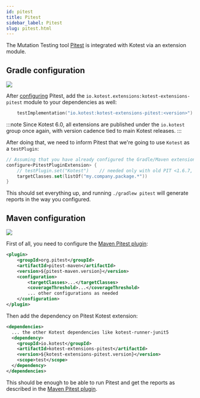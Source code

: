 ```yaml
---
id: pitest
title: Pitest
sidebar_label: Pitest
slug: pitest.html
---
```



The Mutation Testing tool [Pitest](https://pitest.org/) is integrated with Kotest via an extension module.

## Gradle configuration
[<img src="https://img.shields.io/maven-central/v/io.kotest.extensions/kotest-extensions-pitest.svg?label=latest%20release"/>](http://search.maven.org/#search|ga|1|kotest-extensions-pitest)

After [configuring](https://gradle-pitest-plugin.solidsoft.info/) Pitest,
add the `io.kotest.extensions:kotest-extensions-pitest` module to your dependencies as well:

```kotlin
    testImplementation("io.kotest:kotest-extensions-pitest:<version>")
```

:::note
Since Kotest 6.0, all extensions are published under the `io.kotest` group once again, with version cadence tied to
main Kotest releases.
:::


After doing that, we need to inform Pitest that we're going to use `Kotest` as a `testPlugin`:

```kotlin
// Assuming that you have already configured the Gradle/Maven extension
configure<PitestPluginExtension> {
    // testPlugin.set("Kotest")    // needed only with old PIT <1.6.7, otherwise having kotest-extensions-pitest on classpath is enough
    targetClasses.set(listOf("my.company.package.*"))
}
```

This should set everything up, and running `./gradlew pitest` will generate reports in the way you configured.

## Maven configuration
[<img src="https://img.shields.io/maven-central/v/io.kotest.extensions/kotest-extensions-pitest.svg?label=latest%20release"/>](http://search.maven.org/#search|ga|1|kotest-extensions-pitest)

First of all, you need to configure the [Maven Pitest plugin](https://pitest.org/quickstart/maven/):

```xml
<plugin>
    <groupId>org.pitest</groupId>
    <artifactId>pitest-maven</artifactId>
    <version>${pitest-maven.version}</version>
    <configuration>
        <targetClasses>...</targetClasses>
        <coverageThreshold>...</coverageThreshold>
        ... other configurations as needed
    </configuration>
</plugin>
```

Then add the dependency on Pitest Kotest extension:

```xml
<dependencies>
  ... the other Kotest dependencies like kotest-runner-junit5
  <dependency>
    <groupId>io.kotest</groupId>
    <artifactId>kotest-extensions-pitest</artifactId>
    <version>${kotest-extensions-pitest.version}</version>
    <scope>test</scope>
  </dependency>
</dependencies>
```

This should be enough to be able to run Pitest and get the reports as described in the [Maven Pitest plugin](https://pitest.org/quickstart/maven/).
